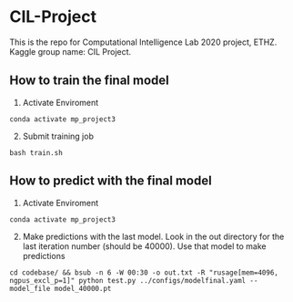 # CIL-Project
This is the repo for Computational Intelligence Lab 2020 project, ETHZ. Kaggle group name: CIL Project.


## How to train the final model

1. Activate Enviroment
```
conda activate mp_project3
```
2. Submit training job
```
bash train.sh
```

## How to predict with the final model

1. Activate Enviroment
```
conda activate mp_project3
```
2. Make predictions with the last model. Look in the out directory for the last iteration number (should be 40000). Use that model to make predictions
```
cd codebase/ && bsub -n 6 -W 00:30 -o out.txt -R "rusage[mem=4096, ngpus_excl_p=1]" python test.py ../configs/modelfinal.yaml --model_file model_40000.pt
```
